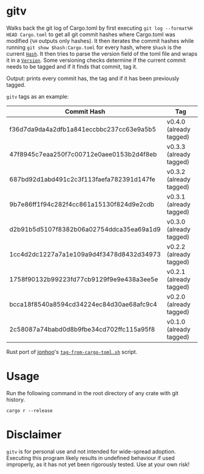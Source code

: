 # gitv

Walks back the git log of Cargo.toml by first executing `git log --format%H HEAD
Cargo.toml` to get all git commit hashes where Cargo.toml was modified (`%H`
outputs only hashes). It then iterates the commit hashes while running `git show
$hash:Cargo.toml` for every hash, where `$hash` is the current
[`Hash`](src/hash.rs). It then tries to parse the version field of the toml file
and wraps it in a [`Version`](src/version.rs). Some versioning checks determine
if the current commit needs to be tagged and if it finds that commit, tag it. 

Output: prints every commit has, the tag and if it has been previously tagged. 

`gitv` tags as an example:

| Commit Hash                              | Tag                     |
| -----------------------------------------|-------------------------|
| f36d7da9da4a2dfb1a841eccbbc237cc63e9a5b5 | v0.4.0 (already tagged) |
| 47f8945c7eaa250f7c00712e0aee0153b2d4f8eb | v0.3.3 (already tagged) |
| 687bd92d1abd491c2c3f113faefa782391d147fe | v0.3.2 (already tagged) |
| 9b7e86ff1f94c282f4cc861a15130f824d9e2cdb | v0.3.1 (already tagged) |
| d2b91b5d5107f8382b06a02754ddca35ea69a1d9 | v0.3.0 (already tagged) |
| 1cc4d2dc1227a7a1e109a9d4f3478d8432d34973 | v0.2.2 (already tagged) |
| 1758f90132b99223fd77cb9129f9e9e438a3ee5e | v0.2.1 (already tagged) |
| bcca18f8540a8594cd34224ec84d30ae68afc9c4 | v0.2.0 (already tagged) |
| 2c58087a74babd0d8b9fbe34cd702ffc115a95f8 | v0.1.0 (already tagged) |

Rust port of [jonhoo](https://github.com/jonhoo)'s
[`tag-from-cargo-toml.sh`](https://github.com/jonhoo/configs/blob/master/bins/bin/tag-from-cargo-toml.sh)
script.

# Usage

Run the following command in the root directory of any crate with git history.
```
cargo r --release
```

# Disclaimer

`gitv` is for personal use and not intended for wide-spread adoption. Executing
this program likely results in undefined behaviour if used improperly, as it has
not yet been rigorously tested. Use at your own risk!